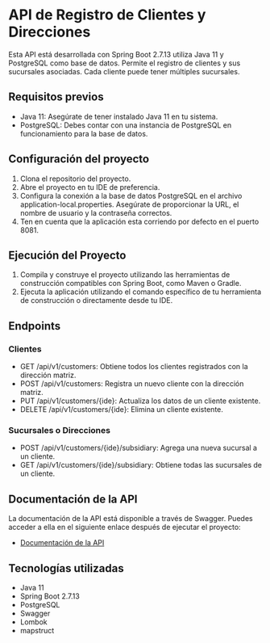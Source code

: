 # API de Registro de Clientes y Direcciones
Esta API está desarrollada con Spring Boot 2.7.13 utiliza Java 11 y PostgreSQL como base de datos. Permite el registro de clientes y sus sucursales asociadas. Cada cliente puede tener múltiples sucursales.

## Requisitos previos
* Java 11: Asegúrate de tener instalado Java 11 en tu sistema.
* PostgreSQL: Debes contar con una instancia de PostgreSQL en funcionamiento para la base de datos.
  
## Configuración del proyecto
1) Clona el repositorio del proyecto.
2) Abre el proyecto en tu IDE de preferencia.
3) Configura la conexión a la base de datos PostgreSQL en el archivo application-local.properties. Asegúrate de proporcionar la URL, el nombre de usuario y la contraseña correctos.
4) Ten en cuenta que la aplicación esta corriendo por defecto en el puerto 8081.

## Ejecución del Proyecto 
1) Compila y construye el proyecto utilizando las herramientas de construcción compatibles con Spring Boot, como Maven o Gradle.
2) Ejecuta la aplicación utilizando el comando específico de tu herramienta de construcción o directamente desde tu IDE.

## Endpoints

### Clientes
* GET /api/v1/customers: Obtiene todos los clientes registrados con la dirección matriz.
* POST /api/v1/customers: Registra un nuevo cliente con la dirección matriz.
* PUT /api/v1/customers/{ide}: Actualiza los datos de un cliente existente.
* DELETE /api/v1/customers/{ide}: Elimina un cliente existente.

### Sucursales o Direcciones
* POST /api/v1/customers/{ide}/subsidiary: Agrega una nueva sucursal a un cliente.
* GET /api/v1/customers/{ide}/subsidiary: Obtiene todas las sucursales de un cliente.

## Documentación de la API
La documentación de la API está disponible a través de Swagger. Puedes acceder a ella en el siguiente enlace después de ejecutar el proyecto:
* [Documentación de la API](http://localhost:8081/openapi/swagger-ui/index.html)

## Tecnologías utilizadas
* Java 11
* Spring Boot 2.7.13
* PostgreSQL
* Swagger
* Lombok
* mapstruct

